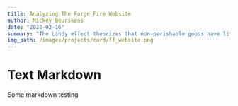 ```yaml
---
title: Analyzing The Forge Fire Website
author: Mickey Beurskens
date: "2022-02-16"
summary: "The Lindy effect theorizes that non-perishable goods have life expectancy poportional to their current age. How does this effect software?"
img_path: /images/projects/card/ff_website.png
---
```


# Text Markdown
Some markdown testing